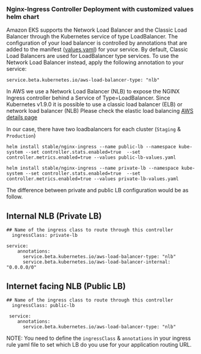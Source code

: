 ### Nginx-Ingress Controller Deployment with customized values helm chart

Amazon EKS supports the Network Load Balancer and the Classic Load Balancer through the Kubernetes service of type LoadBalancer. The configuration of your load balancer is controlled by annotations that are added to the manifest ([values.yaml](https://gitlab.com/aung.naing/infrastructure/blob/master/helm/nginx-ingress-values.yaml)) for your service. By default, Classic Load Balancers are used for LoadBalancer type services. To use the Network Load Balancer instead, apply the following annotation to your service:

```shell
service.beta.kubernetes.io/aws-load-balancer-type: "nlb"
```

In AWS we use a Network Load Balancer (NLB) to expose the NGINX Ingress controller behind a Service of Type=LoadBalancer. Since Kubernetes v1.9.0 it is possible to use a classic load balancer (ELB) or network load balancer (NLB) Please check the elastic load balancing [AWS details page](https://aws.amazon.com/elasticloadbalancing/details/)

In our case, there have two loadbalancers for each cluster (`Staging` & `Production`)
```shell
helm install stable/nginx-ingress --name public-lb --namespace kube-system --set controller.stats.enabled=true  --set controller.metrics.enabled=true --values public-lb-values.yaml
```
```shell
helm install stable/nginx-ingress --name private-lb --namespace kube-system --set controller.stats.enabled=true  --set controller.metrics.enabled=true --values private-lb-values.yaml
```
The difference between private and public LB configuration would be as follow. 

## Internal NLB (Private LB)
```
## Name of the ingress class to route through this controller
  ingressClass: private-lb
```
```
service:
    annotations: 
      service.beta.kubernetes.io/aws-load-balancer-type: "nlb"
      service.beta.kubernetes.io/aws-load-balancer-internal: "0.0.0.0/0"
```
## Internet facing NLB (Public LB)
```
## Name of the ingress class to route through this controller
  ingressClass: public-lb
```
```
 service:
    annotations: 
      service.beta.kubernetes.io/aws-load-balancer-type: "nlb"
```
NOTE: You need to define the `ingressClass` & `annotations` in your ingress rule yaml file to set which LB do you use for your application routing URL.
